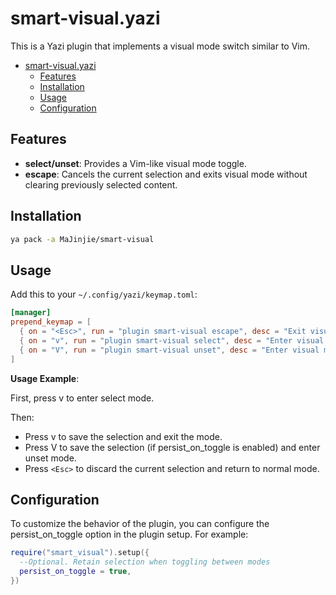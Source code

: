 # smart-visual.yazi

This is a Yazi plugin that implements a visual mode switch similar to Vim.
<!--toc:start-->
- [smart-visual.yazi](#smart-visualyazi)
  - [Features](#features)
  - [Installation](#installation)
  - [Usage](#usage)
  - [Configuration](#configuration)
<!--toc:end-->

## Features

- **select/unset**: Provides a Vim-like visual mode toggle.
- **escape**: Cancels the current selection and exits visual mode without clearing previously selected content.

## Installation

```sh
ya pack -a MaJinjie/smart-visual
```

## Usage

Add this to your `~/.config/yazi/keymap.toml`:

``` toml
[manager]
prepend_keymap = [
  { on = "<Esc>", run = "plugin smart-visual escape", desc = "Exit visual mode, clear selected, or cancel search" },
  { on = "v", run = "plugin smart-visual select", desc = "Enter visual mode (selection mode)" },
  { on = "V", run = "plugin smart-visual unset", desc = "Enter visual mode (unset mode)" },
]
```

**Usage Example**:

First, press v to enter select mode.

Then:

- Press v to save the selection and exit the mode.
- Press V to save the selection (if persist_on_toggle is enabled) and enter unset mode.
- Press `<Esc>` to discard the current selection and return to normal mode.

## Configuration

To customize the behavior of the plugin, you can configure the persist_on_toggle option in the plugin setup. For example:

```lua
require("smart_visual").setup({
  --Optional. Retain selection when toggling between modes
  persist_on_toggle = true, 
})
```
